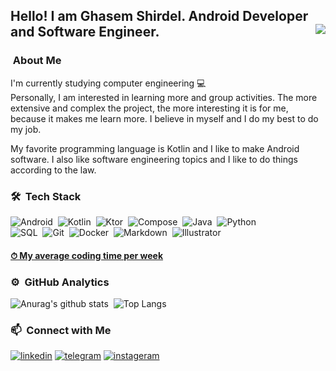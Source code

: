 ## Hello! I am Ghasem Shirdel. Android Developer and Software Engineer. <img align="right" src="https://komarev.com/ghpvc/?username=jakode2020&color=269077">
### &nbsp;About Me
I'm currently studying computer engineering 💻 </br>
Personally, I am interested in learning more and group activities. The more extensive and complex the project, the more interesting it is for me, because it makes me learn more. I believe in myself and I do my best to do my job.</br>

My favorite programming language is Kotlin and I like to make Android software. I also like software engineering topics and I like to do things according to the law.</br>

### 🛠 &nbsp;Tech Stack
![Android](https://img.shields.io/badge/-Android-141a20?style=flat&logo=Android&logoColor=FFA518)&nbsp;
![Kotlin](https://img.shields.io/badge/-Kotlin-141a20?style=flat&logo=Kotlin&logoColor=FFA518)&nbsp;
![Ktor](https://img.shields.io/badge/-Ktor_Framwork-141a20?style=flat&logo=ktor)&nbsp;
![Compose](https://img.shields.io/badge/-Compose_Framwork-141a20?style=flat&logo=ui)&nbsp;
![Java](https://img.shields.io/badge/-Java-141a20?style=flat&logo=Java&logoColor=FFA518)&nbsp;
![Python](https://img.shields.io/badge/-Python-141a20?style=flat&logo=python)\
![SQL](https://img.shields.io/badge/-SQL-141a20?style=flat&logo=mysql)&nbsp;
![Git](https://img.shields.io/badge/-Git-141a20?style=flat&logo=git)&nbsp;
![Docker](https://img.shields.io/badge/-Docker-141a20?style=flat&logo=Docker)&nbsp;
![Markdown](https://img.shields.io/badge/-Markdown-141a20?style=flat&logo=markdown)&nbsp;
![Illustrator](https://img.shields.io/badge/-Illustrator-141a20?style=flat&logo=adobe-illustrator)&nbsp;

<h4> <a href="https://wakatime.com/@jakode2020">&#9201; My average coding time per week</a> </h4>

### ⚙️ &nbsp;GitHub Analytics
![Anurag's github stats](https://github-readme-stats.vercel.app/api?username=jakode2020&theme=gotham&show_icons=true)&nbsp; 
![Top Langs](https://github-readme-stats.vercel.app/api/top-langs/?username=jakode2020&layout=compact&exclude_repo=Gictorbit.github.io&theme=gotham)

### 📫 &nbsp;Connect with Me
[![linkedin](https://img.shields.io/badge/-@ghasem_shirdel-0e3e55?style=flat&logo=Linkedin&logoColor=white&color=0e76a8)](https://www.linkedin.com/in/ghasem-shirdel-2020a6209/)
[![telegram](https://img.shields.io/badge/-@ghasem79-0e3e55?style=flat&logo=Telegram&logoColor=white&color=0088cc)](https://t.me/ghasem79)
[![instageram](https://img.shields.io/badge/-@ghasem__dev-0e3e55?style=flat&logo=Instagram&logoColor=white&color=C13584)](https://www.instagram.com/ghasem_dev/)
